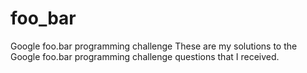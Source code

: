 # foo_bar
Google foo.bar programming challenge
 These are my solutions to the Google foo.bar programming challenge questions that I received.
